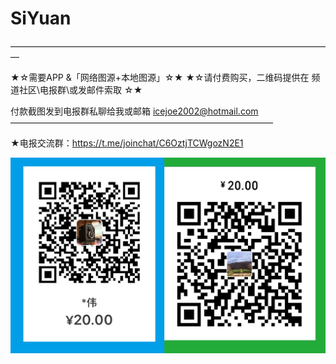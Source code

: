 # SiYuan


—————————————————————————————————————

★☆需要APP &「网络图源+本地图源」☆★
★☆请付费购买，二维码提供在 频道社区\电报群\或发邮件索取 ☆★

付款截图发到电报群私聊给我或邮箱 icejoe2002@hotmail.com
——————————————————————————————

★电报交流群：https://t.me/joinchat/C6OztjTCWgozN2E1



![image](https://github.com/icejoe2002/SiYuan/blob/main/%E4%BA%8C%E7%BB%B4%E7%A0%81.jpg)
